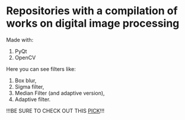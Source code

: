 # Repositories with a compilation of works on digital image processing

Made with:
1. PyQt
1. OpenCV

Here you can see filters like:
1. Box blur,
1. Sigma filter,
1. Median Filter (and adaptive version),
1. Adaptive filter.


!!!BE SURE TO CHECK OUT THIS [PICK](https://github.com/TOXXXICITY/Digital-imaging/blob/main/Box%20blur%20and%20adaptive%20filter/origin.jpg)!!!